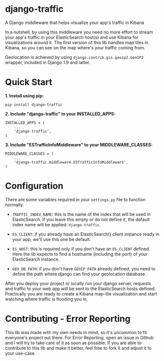 # django-traffic
A Django middleware that helps visualize your app's traffic in Kibana

In a nutshell, by using this middleware you need no more effort to stream your app's traffic in your
ElasticSearch host(s) and use Kibana for visualizations around it.
The first version of this lib handles map tiles in Kibana, so you can see on the map where's your traffic coming from.

Geolocation is achieved by using `django.contrib.gis.geoip2.GeoIP2` wrapper, included in Django 1.9 and latter.

# Quick Start
  **1. Install using pip:**

  ```
  pip install django-traffic
  ```

  **2. Include "django-traffic" in your INSTALLED_APPS:**

  ```
  INSTALLED_APPS = [
      ...
      'django-traffic',
  ]
  ```

  **3. Include "ESTrafficInfoMiddleware" to your MIDDLEWARE_CLASSES:**

  ```
  MIDDLEWARE_CLASSES = (
      ...
      'django-traffic.middleware.ESTrafficInfoMiddleware',
  )
  ```
# Configuration
There are some variables required in your `settings.py` file to function normally.
- `TRAFFIC_INDEX_NAME`: this is the name of the index that will be used in ElasticSearch.
 If you leave this empty or do not define it, the default index name will be applied: `django-traffic`.

- `ES_CLIENT`: if you already have an ElasticSearch() client instance ready in your app, we'll use this one be default.

- `ES_HOST`: this is required only if you don't have an `ES_CLIENT` defined. Here the lib expects to find a hostname
(including the port) of your ElasticSearch instance.

- `GEO_DB_PATH`: if you don't have `GEOIP_PATH` already defined, you need to define the path where django can find your
geolocation database.

After you deploy your project or locally run your django server, requests and traffic to your web app will be sent to
the ElasticSearch hosts defined. Practically you are ready to create a Kibana map-tile visualization and start watching
where traffic is flooding you in.

# Contributing - Error Reporting
This lib was made with my own needs in mind, so it's uncommon to fit everyone's project out there.
For Error Reporting, open an issue in Github and I will try to take care of it as soon as possible.
If you are able to contribute to this lib and make it better, feel free to fork it and adjust it to your use-case.

